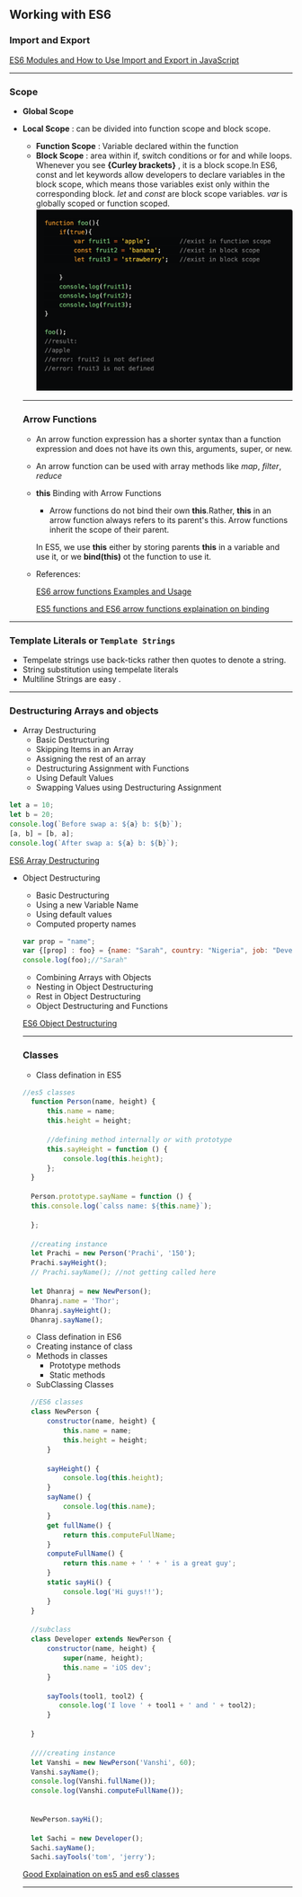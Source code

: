 ## Working with ES6

### Import and Export
[ES6 Modules and How to Use Import and Export in JavaScript](https://www.digitalocean.com/community/tutorials/js-modules-es6)

---
### Scope 
- **Global Scope**
- **Local Scope** : can be divided into function scope and block scope.
  + **Function Scope** : Variable declared within the function
  + **Block Scope** : area within if, switch conditions or for and while loops. Whenever you see **{Curley brackets}** , it is a block scope.In ES6, const and let keywords allow developers to declare variables in the block scope, which means those variables exist only within the corresponding block. 
  *let* and *const* are block scope variables. *var* is globally scoped or function scoped.
  ![Block Scope](./externalAssets/block_scope.png "Block Scope example")

  ---

  ### Arrow Functions
  + An arrow function expression has a shorter syntax than a function expression and does not have its own this, arguments, super, or new.
  + An arrow function can be used with array methods like *map*, *filter*, *reduce*
  + **this** Binding with Arrow Functions
    - Arrow functions do not bind their own **this**.Rather, **this** in an arrow function always refers to its parent's this. Arrow functions inherit the scope of their parent.

    In ES5, we use **this** either by storing  parents **this** in a variable and use it, or we **bind(this)** ot the function to use it.
  +  References:


      [ES6 arrow functions Examples and Usage](https://www.digitalocean.com/community/tutorials/getting-started-with-es6-arrow-functions-in-javascript)


      [ES5 functions and ES6 arrow functions explaination on binding](https://dev.to/sarah_chima/arrow-functions-in-es6-24)

---

### Template Literals or `Template Strings`
+ Tempelate strings use back-ticks rather then quotes to denote a string.
+ String substitution using tempelate literals
+ Multiline Strings are easy .

---

### Destructuring Arrays and objects
+ Array Destructuring
  - Basic Destructuring
  - Skipping Items in an Array
  - Assigning the rest of an array
  - Destructuring Assignment with Functions
  - Using Default Values
  - Swapping Values using Destructuring Assignment

```javascript
let a = 10;
let b = 20;
console.log(`Before swap a: ${a} b: ${b}`);
[a, b] = [b, a];
console.log(`After swap a: ${a} b: ${b}`);
```

[ES6 Array Destructuring](https://dev.to/sarah_chima/destructuring-assignment---arrays-16f)

+ Object Destructuring
  - Basic Destructuring
  - Using a new Variable Name
  - Using default values
  - Computed property names

  ```javascript
  var prop = "name";
  var {[prop] : foo} = {name: "Sarah", country: "Nigeria", job: "Developer"};
  console.log(foo);//"Sarah"
  ```
  - Combining Arrays with Objects
  - Nesting in Object Destructuring
  - Rest in Object Destructuring
  - Object Destructuring and Functions

  [ES6 Object Destructuring](https://dev.to/sarah_chima/object-destructuring-in-es6-3fm)

  ---
  ### Classes
  + Class defination in ES5

  ```javascript
  //es5 classes
    function Person(name, height) {
        this.name = name;
        this.height = height;

        //defining method internally or with prototype
        this.sayHeight = function () {
            console.log(this.height);
        };
    }

    Person.prototype.sayName = function () {
    this.console.log(`calss name: ${this.name}`);

    };

    //creating instance
    let Prachi = new Person('Prachi', '150');
    Prachi.sayHeight();
    // Prachi.sayName(); //not getting called here

    let Dhanraj = new NewPerson();
    Dhanraj.name = 'Thor';
    Dhanraj.sayHeight();
    Dhanraj.sayName();
  ```
  + Class defination in ES6
  + Creating instance of class
  + Methods in classes
    - Prototype methods
    - Static methods
  + SubClassing Classes

  ```javascript
    //ES6 classes
    class NewPerson {
        constructor(name, height) {
            this.name = name;
            this.height = height;
        }

        sayHeight() {
            console.log(this.height);
        }
        sayName() {
            console.log(this.name);
        }
        get fullName() {
            return this.computeFullName;
        }
        computeFullName() {
            return this.name + ' ' + ' is a great guy';
        }
        static sayHi() {
            console.log('Hi guys!!');
        }
    }

    //subclass
    class Developer extends NewPerson {
        constructor(name, height) {
            super(name, height);
            this.name = 'iOS dev';
        }

        sayTools(tool1, tool2) {
           console.log('I love ' + tool1 + ' and ' + tool2);
        }

    }

    ////creating instance
    let Vanshi = new NewPerson('Vanshi', 60);
    Vanshi.sayName();
    console.log(Vanshi.fullName());
    console.log(Vanshi.computeFullName());


    NewPerson.sayHi();

    let Sachi = new Developer();
    Sachi.sayName();
    Sachi.sayTools('tom', 'jerry');
  ```

  [Good Explaination on es5 and es6 classes](https://dev.to/sarah_chima/es6-classes-7m)

  ---


